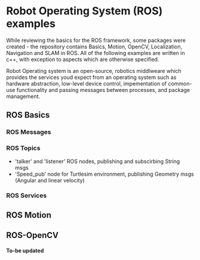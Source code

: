 # Robot Operating System (ROS) examples
While reviewing the basics for the ROS framework, some packages were created - the repository contains Basics, Motion, OpenCV, Localization, Navigation and SLAM in ROS. All of the following examples are written in c++, with exception to aspects which are otherwise specified.

Robot Operating system is an open-source, robotics middlweare which provides the services youd expect from an operating system such as hardware abstraction, low-level device control, impementation of common-use functionality and passing messages between processes, and package management.


## ROS Basics
### ROS Messages

### ROS Topics
* 'talker' and 'listener' ROS nodes, publishing and subscirbing String msgs
* 'Speed_pub' node for Turtlesim environment, publishing Geometry msgs (Angular and linear velocity)

### ROS Services


## ROS Motion

## ROS-OpenCV

#### To-be updated
